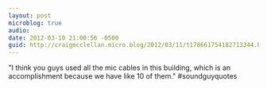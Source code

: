 ```yaml
---
layout: post
microblog: true
audio: 
date: 2012-03-10 21:00:56 -0500
guid: http://craigmcclellan.micro.blog/2012/03/11/t178661754182713344.html
---
```

"I think you guys used all the mic cables in this building, which is an accomplishment because we have like 10 of them." #soundguyquotes
